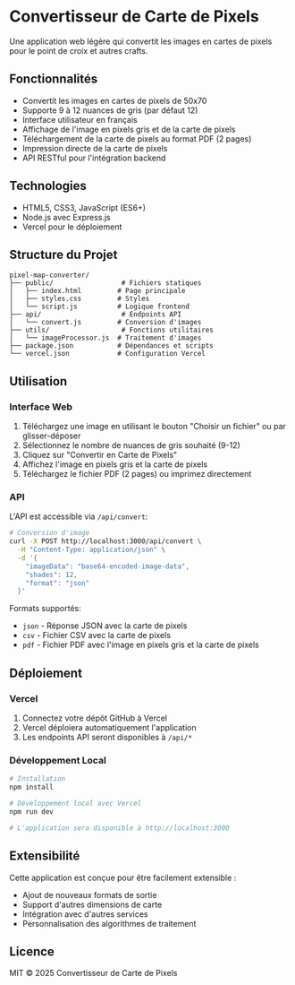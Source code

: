 # Convertisseur de Carte de Pixels

Une application web légère qui convertit les images en cartes de pixels pour le point de croix et autres crafts.

## Fonctionnalités

- Convertit les images en cartes de pixels de 50x70
- Supporte 9 à 12 nuances de gris (par défaut 12)
- Interface utilisateur en français
- Affichage de l'image en pixels gris et de la carte de pixels
- Téléchargement de la carte de pixels au format PDF (2 pages)
- Impression directe de la carte de pixels
- API RESTful pour l'intégration backend

## Technologies

- HTML5, CSS3, JavaScript (ES6+)
- Node.js avec Express.js
- Vercel pour le déploiement

## Structure du Projet

```
pixel-map-converter/
├── public/                 # Fichiers statiques
│   ├── index.html         # Page principale
│   ├── styles.css         # Styles
│   └── script.js          # Logique frontend
├── api/                    # Endpoints API
│   └── convert.js         # Conversion d'images
├── utils/                  # Fonctions utilitaires
│   └── imageProcessor.js  # Traitement d'images
├── package.json           # Dépendances et scripts
└── vercel.json            # Configuration Vercel
```

## Utilisation

### Interface Web

1. Téléchargez une image en utilisant le bouton "Choisir un fichier" ou par glisser-déposer
2. Sélectionnez le nombre de nuances de gris souhaité (9-12)
3. Cliquez sur "Convertir en Carte de Pixels"
4. Affichez l'image en pixels gris et la carte de pixels
5. Téléchargez le fichier PDF (2 pages) ou imprimez directement

### API

L'API est accessible via `/api/convert`:

```bash
# Conversion d'image
curl -X POST http://localhost:3000/api/convert \
  -H "Content-Type: application/json" \
  -d '{
    "imageData": "base64-encoded-image-data",
    "shades": 12,
    "format": "json"
  }'
```

Formats supportés:
- `json` - Réponse JSON avec la carte de pixels
- `csv` - Fichier CSV avec la carte de pixels
- `pdf` - Fichier PDF avec l'image en pixels gris et la carte de pixels

## Déploiement

### Vercel

1. Connectez votre dépôt GitHub à Vercel
2. Vercel déploiera automatiquement l'application
3. Les endpoints API seront disponibles à `/api/*`

### Développement Local

```bash
# Installation
npm install

# Développement local avec Vercel
npm run dev

# L'application sera disponible à http://localhost:3000
```

## Extensibilité

Cette application est conçue pour être facilement extensible :

- Ajout de nouveaux formats de sortie
- Support d'autres dimensions de carte
- Intégration avec d'autres services
- Personnalisation des algorithmes de traitement

## Licence

MIT © 2025 Convertisseur de Carte de Pixels